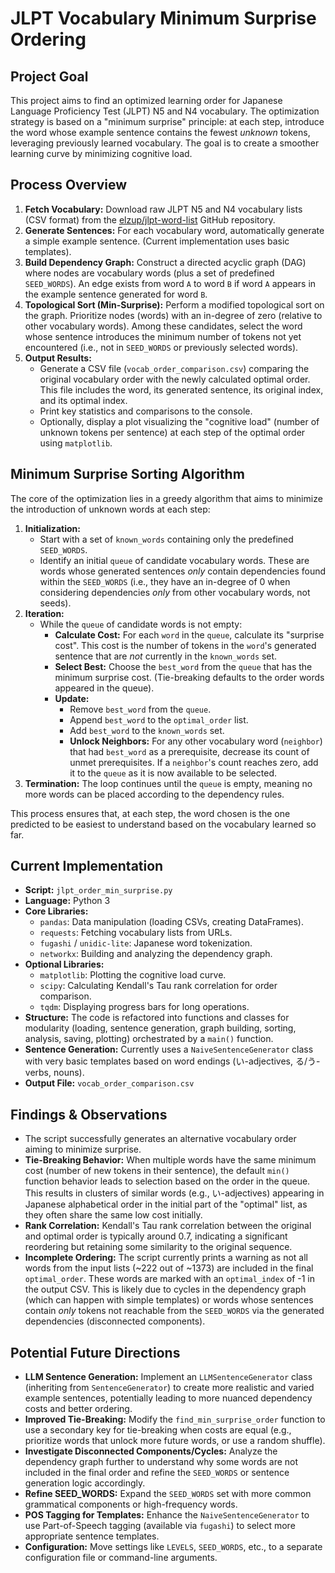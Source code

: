 # JLPT Vocabulary Minimum Surprise Ordering

## Project Goal

This project aims to find an optimized learning order for Japanese Language Proficiency Test (JLPT) N5 and N4 vocabulary. The optimization strategy is based on a "minimum surprise" principle: at each step, introduce the word whose example sentence contains the fewest *unknown* tokens, leveraging previously learned vocabulary. The goal is to create a smoother learning curve by minimizing cognitive load.

## Process Overview

1.  **Fetch Vocabulary:** Download raw JLPT N5 and N4 vocabulary lists (CSV format) from the [elzup/jlpt-word-list](https://github.com/elzup/jlpt-word-list) GitHub repository.
2.  **Generate Sentences:** For each vocabulary word, automatically generate a simple example sentence. (Current implementation uses basic templates).
3.  **Build Dependency Graph:** Construct a directed acyclic graph (DAG) where nodes are vocabulary words (plus a set of predefined `SEED_WORDS`). An edge exists from word `A` to word `B` if word `A` appears in the example sentence generated for word `B`.
4.  **Topological Sort (Min-Surprise):** Perform a modified topological sort on the graph. Prioritize nodes (words) with an in-degree of zero (relative to other vocabulary words). Among these candidates, select the word whose sentence introduces the minimum number of tokens not yet encountered (i.e., not in `SEED_WORDS` or previously selected words).
5.  **Output Results:**
    *   Generate a CSV file (`vocab_order_comparison.csv`) comparing the original vocabulary order with the newly calculated optimal order. This file includes the word, its generated sentence, its original index, and its optimal index.
    *   Print key statistics and comparisons to the console.
    *   Optionally, display a plot visualizing the "cognitive load" (number of unknown tokens per sentence) at each step of the optimal order using `matplotlib`.

## Minimum Surprise Sorting Algorithm

The core of the optimization lies in a greedy algorithm that aims to minimize the introduction of unknown words at each step:

1.  **Initialization:**
    *   Start with a set of `known_words` containing only the predefined `SEED_WORDS`.
    *   Identify an initial `queue` of candidate vocabulary words. These are words whose generated sentences *only* contain dependencies found within the `SEED_WORDS` (i.e., they have an in-degree of 0 when considering dependencies *only* from other vocabulary words, not seeds).
2.  **Iteration:**
    *   While the `queue` of candidate words is not empty:
        *   **Calculate Cost:** For each `word` in the `queue`, calculate its "surprise cost". This cost is the number of tokens in the `word`'s generated sentence that are *not* currently in the `known_words` set.
        *   **Select Best:** Choose the `best_word` from the `queue` that has the minimum surprise cost. (Tie-breaking defaults to the order words appeared in the queue).
        *   **Update:**
            *   Remove `best_word` from the `queue`.
            *   Append `best_word` to the `optimal_order` list.
            *   Add `best_word` to the `known_words` set.
            *   **Unlock Neighbors:** For any other vocabulary word (`neighbor`) that had `best_word` as a prerequisite, decrease its count of unmet prerequisites. If a `neighbor`'s count reaches zero, add it to the `queue` as it is now available to be selected.
3.  **Termination:** The loop continues until the `queue` is empty, meaning no more words can be placed according to the dependency rules.

This process ensures that, at each step, the word chosen is the one predicted to be easiest to understand based on the vocabulary learned so far.

## Current Implementation

*   **Script:** `jlpt_order_min_surprise.py`
*   **Language:** Python 3
*   **Core Libraries:**
    *   `pandas`: Data manipulation (loading CSVs, creating DataFrames).
    *   `requests`: Fetching vocabulary lists from URLs.
    *   `fugashi` / `unidic-lite`: Japanese word tokenization.
    *   `networkx`: Building and analyzing the dependency graph.
*   **Optional Libraries:**
    *   `matplotlib`: Plotting the cognitive load curve.
    *   `scipy`: Calculating Kendall's Tau rank correlation for order comparison.
    *   `tqdm`: Displaying progress bars for long operations.
*   **Structure:** The code is refactored into functions and classes for modularity (loading, sentence generation, graph building, sorting, analysis, saving, plotting) orchestrated by a `main()` function.
*   **Sentence Generation:** Currently uses a `NaiveSentenceGenerator` class with very basic templates based on word endings (い-adjectives, る/う-verbs, nouns).
*   **Output File:** `vocab_order_comparison.csv`

## Findings & Observations

*   The script successfully generates an alternative vocabulary order aiming to minimize surprise.
*   **Tie-Breaking Behavior:** When multiple words have the same minimum cost (number of new tokens in their sentence), the default `min()` function behavior leads to selection based on the order in the queue. This results in clusters of similar words (e.g., い-adjectives) appearing in Japanese alphabetical order in the initial part of the "optimal" list, as they often share the same low cost initially.
*   **Rank Correlation:** Kendall's Tau rank correlation between the original and optimal order is typically around 0.7, indicating a significant reordering but retaining some similarity to the original sequence.
*   **Incomplete Ordering:** The script currently prints a warning as not all words from the input lists (~222 out of ~1373) are included in the final `optimal_order`. These words are marked with an `optimal_index` of -1 in the output CSV. This is likely due to cycles in the dependency graph (which can happen with simple templates) or words whose sentences contain *only* tokens not reachable from the `SEED_WORDS` via the generated dependencies (disconnected components).

## Potential Future Directions

*   **LLM Sentence Generation:** Implement an `LLMSentenceGenerator` class (inheriting from `SentenceGenerator`) to create more realistic and varied example sentences, potentially leading to more nuanced dependency costs and better ordering.
*   **Improved Tie-Breaking:** Modify the `find_min_surprise_order` function to use a secondary key for tie-breaking when costs are equal (e.g., prioritize words that unlock more future words, or use a random shuffle).
*   **Investigate Disconnected Components/Cycles:** Analyze the dependency graph further to understand why some words are not included in the final order and refine the `SEED_WORDS` or sentence generation logic accordingly.
*   **Refine SEED_WORDS:** Expand the `SEED_WORDS` set with more common grammatical components or high-frequency words.
*   **POS Tagging for Templates:** Enhance the `NaiveSentenceGenerator` to use Part-of-Speech tagging (available via `fugashi`) to select more appropriate sentence templates.
*   **Configuration:** Move settings like `LEVELS`, `SEED_WORDS`, etc., to a separate configuration file or command-line arguments.